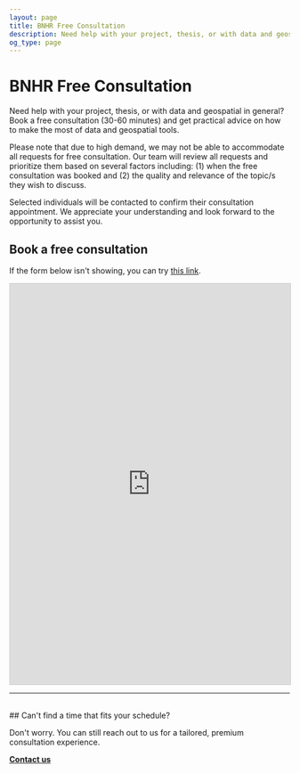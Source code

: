 ```yaml
---
layout: page
title: BNHR Free Consultation
description: Need help with your project, thesis, or with data and geospatial in general? Book a free 1-hour consultation with us.
og_type: page
---
```

# BNHR Free Consultation

Need help with your project, thesis, or with data and geospatial in general? Book a free consultation (30-60 minutes) and get practical advice on how to make the most of data and geospatial tools.

Please note that due to high demand, we may not be able to accommodate all requests for free consultation. Our team will review all requests and prioritize them based on several factors including: (1) when the free consultation was booked and (2) the quality and relevance of the topic/s they wish to discuss.

Selected individuals will be contacted to confirm their consultation appointment. We appreciate your understanding and look forward to the opportunity to assist you.

## Book a free consultation
If the form below isn't showing, you can try [this link](https://airtable.com/appYdMRAHH2BCShei/pagRiWHozkEJTviNR/form).

<iframe class="airtable-embed" src="https://airtable.com/embed/appYdMRAHH2BCShei/pagRiWHozkEJTviNR/form" frameborder="0" onmousewheel="" width="100%" height="720" style="background: transparent; border: 1px solid #ccc;"></iframe>

<hr><br>
## Can't find a time that fits your schedule? 

Don't worry. You can still reach out to us for a tailored, premium consultation experience.

<div class="d-flex justify-content-start py-2"><a
    href="{{site.baseurl}}/#contact"
    target="_blank" class="btn btn-lg bg-success col-sm-12 col-md-6" role="button"
    aria-disabled="true"><strong class="text-white">Contact us</strong></a>
</div> 

<!-- [Contact me for a quote]({{site.baseurl}}/#contact) -->